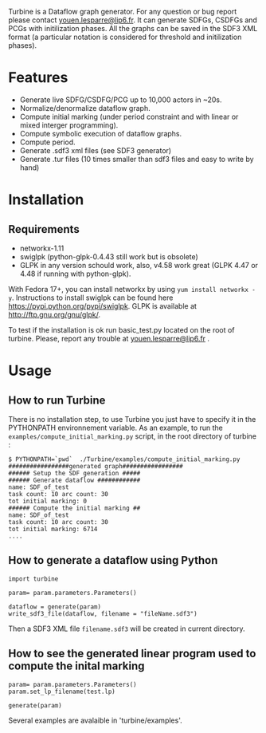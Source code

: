 
Turbine is a Dataflow graph generator. For any question or bug report please contact youen.lesparre@lip6.fr.
It can generate SDFGs, CSDFGs and PCGs with initilization phases. All the graphs can be saved in the SDF3 XML format (a particular notation is considered for threshold and initilization phases).

Features
=======

 * Generate live SDFG/CSDFG/PCG up to 10,000 actors in ~20s.
 * Normalize/denormalize dataflow graph.
 * Compute initial marking (under period constraint and with linear or mixed interger programming).
 * Compute symbolic execution of dataflow graphs.
 * Compute period.
 * Generate .sdf3 xml files (see SDF3 generator)
 * Generate .tur files (10 times smaller than sdf3 files and easy to write by hand)

Installation
=======

Requirements
-------

 * networkx-1.11
 * swiglpk (python-glpk-0.4.43 still work but is obsolete)
 * GLPK in any version schould work, also, v4.58 work great (GLPK 4.47 or 4.48 if running with python-glpk).

With Fedora 17+, you can install networkx by using `yum install networkx -y`.
Instructions to install swiglpk can be found here https://pypi.python.org/pypi/swiglpk.
GLPK is available at http://ftp.gnu.org/gnu/glpk/.

To test if the installation is ok run basic_test.py located on the root of turbine.
Please, report any trouble at youen.lesparre@lip6.fr .

Usage
=======


How to run Turbine
-------

There is no installation step, to use Turbine you just have to specify it in the PYTHONPATH environnement variable.
As an example, to run the `examples/compute_initial_marking.py` script, in the root directory of turbine :
```
$ PYTHONPATH=`pwd`  ./Turbine/examples/compute_initial_marking.py
#################generated graph#################
###### Setup the SDF generation #####
###### Generate dataflow ############
name: SDF_of_test
task count: 10 arc count: 30
tot initial marking: 0
###### Compute the initial marking ##
name: SDF_of_test
task count: 10 arc count: 30
tot initial marking: 6714
....
```


How to generate a dataflow using Python
-------

```
import turbine

param= param.parameters.Parameters()

dataflow = generate(param)
write_sdf3_file(dataflow, filename = "fileName.sdf3")

```

Then a SDF3 XML file `filename.sdf3` will be created in current directory.

How to see the generated linear program used to compute the inital marking
--------

```
param= param.parameters.Parameters()
param.set_lp_filename(test.lp)

generate(param)
```

Several examples are avalaible in 'turbine/examples'.

